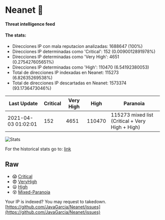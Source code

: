 # Neanet :hocho:
#### Threat intelligence feed
#### The stats:

- Direcciones IP con mala reputacion analizadas: 1688647 (100%)
- Direcciones IP determinadas como 'Critical':  152 (0.0090012891978%)
- Direcciones IP determinadas como 'Very High':  4651 (0.275427605651%)
- Direcciones IP determinadas como 'High':  110470 (6.54192380053)
- Total de direcciones IP indexadas en Neanet:  115273 (6.82635269538%)
- Total de direcciones IP descartadas en Neanet:  1573374 (93.1736473046%)

| Last Update | Critical | Very High | High | Paranoia |
| --- | --- | --- | --- | --- |
| 2021-04-03 01:02:01 | 152 | 4651 | 110470 | 115273 mixed list (Critical + Very High + High)|

![Stats](https://docs.google.com/spreadsheets/d/e/2PACX-1vSnaNMIXVabIpDJjufMlzH7poXnshF3mgd8Is1g9ytUEzVsP5my4Trn8f-xkoLLQ38xpL3HtmUexLo6/pubchart?oid=501124687&format=image)

For the historical stats go to: [link](/stats.csv)
## Raw
- :scream: [Critical](https://raw.githubusercontent.com/JavaGarcia/Neanet/master/blacklists/neanet_critical.txt)
- :fearful: [VeryHigh](https://raw.githubusercontent.com/JavaGarcia/Neanet/master/blacklists/neanet_veryHigh.txtt)
- :frowning: [High](https://raw.githubusercontent.com/JavaGarcia/Neanet/master/blacklists/neanet_high.txt)
- :dizzy_face: [Mixed-Paranoia](https://raw.githubusercontent.com/JavaGarcia/Neanet/master/blacklists/neanet_all.txt)


Your IP is indexed? You may request to takedown. [https://github.com/JavaGarcia/Neanet/issues](https://github.com/JavaGarcia/Neanet/issues)
































































































































































































































































































































































































































































































































































































































































































































































































































































































































































































































































































































































































































































































































































































































































































































































































































































































































































































































































































































































































































































































































































































































































































































































































































































































































































































































































































































































































































































































































































































































































































































































































































































































































































































































































































































































































































































































































































































































































































































































































































































































































































































































































































































































































































































































































































































































































































































































































































































































































































































































































































































































































































































































































































































































































































































